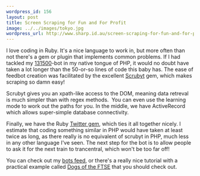 ```yaml
--- 
wordpress_id: 156
layout: post
title: Screen Scraping for Fun and For Profit
image: ../../images/tokyo.jpg
wordpress_url: http://www.sharp.id.au/screen-scraping-for-fun-and-for-profit/
---
```

<p>I love coding in Ruby. It's a nice language to work in, but more often than not there's a gem or plugin that implements common problems. If I had tackled my <a href="http://www.131500.info">131500</a>-bot in my native tongue of PHP, it would no doubt have taken a lot longer than the 50-or-so lines of code this baby has. The ease of feedbot creation was facilitated by the excellent <a href="http://scrubyt.org/">Scrubyt</a> gem, which makes scraping so damn easy!</p><p>Scrubyt gives you an xpath-like access to the DOM, meaning data retreval is much simpler than with regex methods.  You can even use the learning mode to work out the paths for you. In the middle, we have ActiveRecord which allows super-simple database connectivity.</p><p>Finally, we have the Ruby <a href="http://twitter.rubyforge.org/">Twitter gem</a>, which ties it all together nicely. I estimate that coding something similar in PHP would have taken at least twice as long, as there really is no equivalent of scrubyt in PHP, much less in any other language I've seen. The next step for the bot is to allow people to ask it for the next train to trancentral, which won't be too far off!</p><p>You can check out my <a href="http://twitter.com/131500">bots feed</a>, or there's a really nice tutorial with a practical example called <a href="http://www.straw-dogs.co.uk/09/05/scrubyt-tutorial-dogs-of-the-ftse/">Dogs of the FTSE</a> that you should check out.</p>

